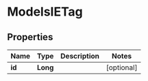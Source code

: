 
# ModelsIETag

## Properties
Name | Type | Description | Notes
------------ | ------------- | ------------- | -------------
**id** | **Long** |  |  [optional]



